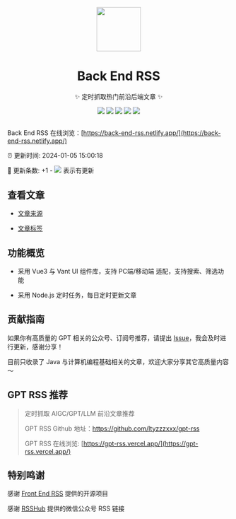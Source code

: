 <p align="center">
  <img width="100" src="./public/favicon.ico" />
</p>
<div align="center">
 
# Back End RSS

<!-- prettier-ignore-start -->
<!-- markdownlint-disable-next-line MD036 -->
✨ 定时抓取热门前沿后端文章 ✨
<!-- prettier-ignore-end -->

<p align="center">
  <img src="https://img.shields.io/github/v/release/ltyzzzxxx/back-end-rss?display_name=tag" />
  <img src="https://img.shields.io/github/stars/ltyzzzxxx/back-end-rss" />
  <img src="https://img.shields.io/github/forks/ltyzzzxxx/back-end-rss" />
  <img src="https://img.shields.io/github/issues/ltyzzzxxx/back-end-rss" />
  <img src="https://img.shields.io/badge/license-Apache%20-yellow.svg" />
</p>

</div>

## 

Back End RSS 在线浏览：[https://back-end-rss.netlify.app/](https://back-end-rss.netlify.app/)

:alarm_clock: 更新时间: 2024-01-05 15:00:18

:rocket: 更新条数: +1 - ![](/assets/dot.png) 表示有更新

## 查看文章

- [文章来源](/CATEGORIES.md)

- [文章标签](/TAGS.md)

## 功能概览

- 采用 Vue3 与 Vant UI 组件库，支持 PC端/移动端 适配，支持搜索、筛选功能

- 采用 Node.js 定时任务，每日定时更新文章

## 贡献指南

如果你有高质量的 GPT 相关的公众号、订阅号推荐，请提出 [Issue](https://github.com/ltyzzzxxx/back-end-rss/issues)，我会及时进行更新，感谢分享！

目前只收录了 Java 与计算机编程基础相关的文章，欢迎大家分享其它高质量内容～

## GPT RSS 推荐

> 定时抓取 AIGC/GPT/LLM 前沿文章推荐
> 
> GPT RSS Github 地址：https://github.com/ltyzzzxxx/gpt-rss
>
> GPT RSS 在线浏览: [https://gpt-rss.vercel.app/](https://gpt-rss.vercel.app/)

## 特别鸣谢

感谢 [Front End RSS](https://github.com/ChanceYu/front-end-rss) 提供的开源项目

感谢 [RSSHub](https://github.com/DIYgod/RSSHub) 提供的微信公众号 RSS 链接

